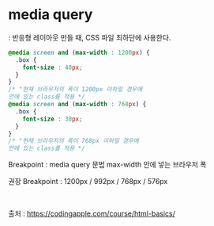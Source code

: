 # media query
: 반응형 레이아웃 만들 때, CSS 파일 최하단에 사용한다.

```css
@media screen and (max-width : 1200px) { 
  .box { 
    font-size : 40px; 
  } 
} 
/* "현재 브라우저의 폭이 1200px 이하일 경우에 
안에 있는 class를 적용 */
@media screen and (max-width : 768px) { 
  .box { 
    font-size : 30px; 
  } 
}
/* "현재 브라우저의 폭이 768px 이하일 경우에 
안에 있는 class를 적용 */
```

Breakpoint : media query 문법 max-width 안에 넣는 브라우저 폭

권장 Breakpoint : 1200px / 992px / 768px / 576px

<br>

출처 : https://codingapple.com/course/html-basics/
